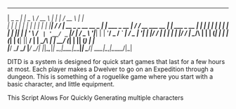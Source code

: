 ______ _____ ___________        _____ _                          _                   _____                _             
|  _  \_   _|_   _|  _  \      /  __ \ |                        | |                 /  __ \              | |            
| | | | | |   | | | | | |______| /  \/ |__   __ _ _ __ __ _  ___| |_ ___ _ __ ______| /  \/_ __ ___  __ _| |_ ___  _ __ 
| | | | | |   | | | | | |______| |   | '_ \ / _` | '__/ _` |/ __| __/ _ \ '__|______| |   | '__/ _ \/ _` | __/ _ \| '__|
| |/ / _| |_  | | | |/ /       | \__/\ | | | (_| | | | (_| | (__| ||  __/ |         | \__/\ | |  __/ (_| | || (_) | |   
|___/  \___/  \_/ |___/         \____/_| |_|\__,_|_|  \__,_|\___|\__\___|_|          \____/_|  \___|\__,_|\__\___/|_|   
                                                                                                                      


DITD is a system is designed for quick start games that last for a few hours at most. Each player makes a Dwelver to go on an Expedition through a dungeon. This is something of a roguelike game where you start with a basic character, and little equipment. 

This Script Alows For Quickly Generating multiple characters
